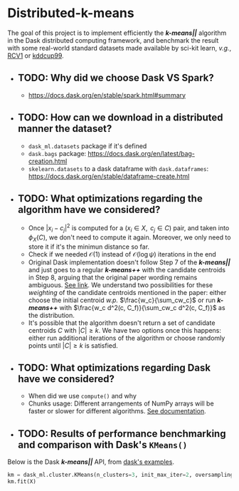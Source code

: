 # Distributed-k-means
The goal of this project is to implement efficiently the **_k-means||_** algorithm in the Dask distributed computing framework, and benchmark the result with some real-world standard datasets made available by sci-kit learn, _v.g._, [RCV1](https://scikit-learn.org/stable/datasets/real_world.html#rcv1-dataset) or [kddcup99](https://scikit-learn.org/stable/datasets/real_world.html#kddcup-99-dataset). 

- ## TODO: Why did we choose Dask VS Spark?
  - https://docs.dask.org/en/stable/spark.html#summary
- ## TODO: How can we download in a distributed manner the dataset?
  - ``dask_ml.datasets`` package if it's defined
  - ``dask.bags`` package: https://docs.dask.org/en/latest/bag-creation.html
  - ``skelearn.datasets`` to a dask dataframe with ``dask.dataframes``: https://docs.dask.org/en/stable/dataframe-create.html
- ## TODO: What optimizations regarding the algorithm have we considered?
    - Once $|x_i-c_j|^2$ is computed for a $(x_i \in X,\text{ } c_j \in C)$ pair, and taken into $\phi_X(C)$, we don't need to compute it again. Moreover, we only need to store it if it's the minimun distance so far.
    - Check if we needed $\mathcal{O}(1)$ instead of $\mathcal{O}(\log\psi)$ iterations in the end
    - Original Dask implementation doesn't follow Step 7 of the **_k-means||_** and just goes to a regular **_k-means++_** with the candidate centroids in Step 8, arguing that the original paper wording remains ambiguous. [See link](https://github.com/dask/dask-ml/blob/main/dask_ml/cluster/k_means.py#L470). We understand two possibilities for these _weighting_ of the candidate centroids mentioned in the paper: either choose the initial centroid _w.p._ $\frac{w_c}{\sum_cw_c}$ or run **_k-means++_** with $\frac{w_c d^2(c, C_f)}{\sum_cw_c d^2(c, C_f)}$ as the distribution.
    - It's possible that the algorithm doesn't return a set of candidate centroids $C$ with $|C| \geq k$. We have two options once this happens: either run additional iterations of the algorithm or choose randomly points until $|C| \geq k$ is satisfied.
- ## TODO: What optimizations regarding Dask have we considered?
  - When did we use ``compute()`` and why
  - Chunks usage: Different arrangements of NumPy arrays will be faster or slower for different algorithms. [See documentation](https://docs.dask.org/en/stable/array-chunks.html).
- ## TODO: Results of performance benchmarking and comparison with Dask's ``KMeans()``
Below is the Dask **_k-means||_** API, from [dask's examples](https://examples.dask.org/machine-learning/training-on-large-datasets.html?highlight=k%20means).
``` python
km = dask_ml.cluster.KMeans(n_clusters=3, init_max_iter=2, oversampling_factor=10)
km.fit(X)
```
 
